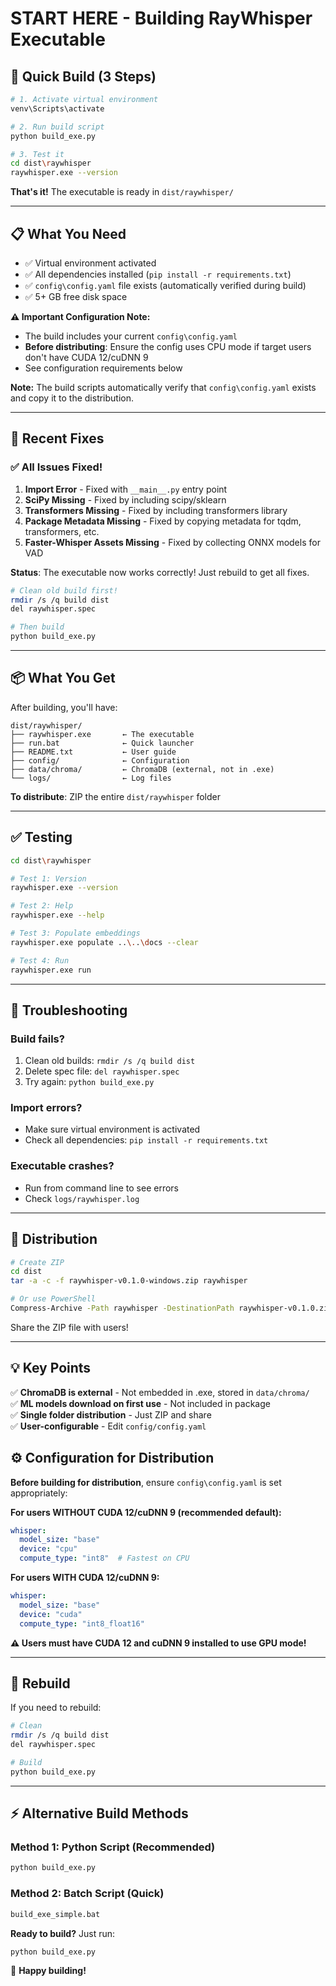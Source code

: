 # START HERE - Building RayWhisper Executable

## 🎯 Quick Build (3 Steps)

```bash
# 1. Activate virtual environment
venv\Scripts\activate

# 2. Run build script
python build_exe.py

# 3. Test it
cd dist\raywhisper
raywhisper.exe --version
```

**That's it!** The executable is ready in `dist/raywhisper/`

---

## 📋 What You Need

- ✅ Virtual environment activated
- ✅ All dependencies installed (`pip install -r requirements.txt`)
- ✅ `config\config.yaml` file exists (automatically verified during build)
- ✅ 5+ GB free disk space

**⚠️ Important Configuration Note:**
- The build includes your current `config\config.yaml`
- **Before distributing**: Ensure the config uses CPU mode if target users don't have CUDA 12/cuDNN 9
- See configuration requirements below

**Note:** The build scripts automatically verify that `config\config.yaml` exists and copy it to the distribution.

---

## 🔧 Recent Fixes

### ✅ All Issues Fixed!

1. **Import Error** - Fixed with `__main__.py` entry point
2. **SciPy Missing** - Fixed by including scipy/sklearn
3. **Transformers Missing** - Fixed by including transformers library
4. **Package Metadata Missing** - Fixed by copying metadata for tqdm, transformers, etc.
5. **Faster-Whisper Assets Missing** - Fixed by collecting ONNX models for VAD

**Status**: The executable now works correctly! Just rebuild to get all fixes.

```bash
# Clean old build first!
rmdir /s /q build dist
del raywhisper.spec

# Then build
python build_exe.py
```

---

## 📦 What You Get

After building, you'll have:

```
dist/raywhisper/
├── raywhisper.exe       ← The executable
├── run.bat              ← Quick launcher
├── README.txt           ← User guide
├── config/              ← Configuration
├── data/chroma/         ← ChromaDB (external, not in .exe)
└── logs/                ← Log files
```

**To distribute**: ZIP the entire `dist/raywhisper` folder

---

## ✅ Testing

```bash
cd dist\raywhisper

# Test 1: Version
raywhisper.exe --version

# Test 2: Help
raywhisper.exe --help

# Test 3: Populate embeddings
raywhisper.exe populate ..\..\docs --clear

# Test 4: Run
raywhisper.exe run
```

---

## 🚨 Troubleshooting

### Build fails?
1. Clean old builds: `rmdir /s /q build dist`
2. Delete spec file: `del raywhisper.spec`
3. Try again: `python build_exe.py`

### Import errors?
- Make sure virtual environment is activated
- Check all dependencies: `pip install -r requirements.txt`

### Executable crashes?
- Run from command line to see errors
- Check `logs/raywhisper.log`

---

## 🎁 Distribution

```bash
# Create ZIP
cd dist
tar -a -c -f raywhisper-v0.1.0-windows.zip raywhisper

# Or use PowerShell
Compress-Archive -Path raywhisper -DestinationPath raywhisper-v0.1.0.zip
```

Share the ZIP file with users!

---

## 💡 Key Points

✅ **ChromaDB is external** - Not embedded in .exe, stored in `data/chroma/`  
✅ **ML models download on first use** - Not included in package  
✅ **Single folder distribution** - Just ZIP and share  
✅ **User-configurable** - Edit `config/config.yaml`

## ⚙️ Configuration for Distribution

**Before building for distribution**, ensure `config\config.yaml` is set appropriately:

**For users WITHOUT CUDA 12/cuDNN 9 (recommended default):**
```yaml
whisper:
  model_size: "base"
  device: "cpu"
  compute_type: "int8"  # Fastest on CPU
```

**For users WITH CUDA 12/cuDNN 9:**
```yaml
whisper:
  model_size: "base"
  device: "cuda"
  compute_type: "int8_float16"
```

**⚠️ Users must have CUDA 12 and cuDNN 9 installed to use GPU mode!**  

---

## 🔄 Rebuild

If you need to rebuild:

```bash
# Clean
rmdir /s /q build dist
del raywhisper.spec

# Build
python build_exe.py
```

---

## ⚡ Alternative Build Methods

### Method 1: Python Script (Recommended)
```bash
python build_exe.py
```

### Method 2: Batch Script (Quick)
```bash
build_exe_simple.bat
```

**Ready to build?** Just run:
```bash
python build_exe.py
```

🎉 **Happy building!**
